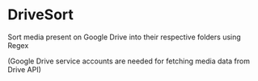 # DriveSort
Sort media present on Google Drive into their respective folders using Regex

(Google Drive service accounts are needed for fetching media data from Drive API)
